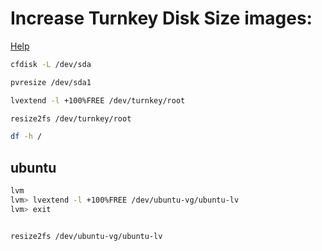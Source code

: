 # Increase Turnkey Disk Size images:

[Help](https://www.turnkeylinux.org/forum/support/thu-20200903-1526/screwed-disk-resizing-lv)

```bash
cfdisk -L /dev/sda

pvresize /dev/sda1

lvextend -l +100%FREE /dev/turnkey/root

resize2fs /dev/turnkey/root

df -h /
```

## ubuntu
```bash
lvm
lvm> lvextend -l +100%FREE /dev/ubuntu-vg/ubuntu-lv
lvm> exit


resize2fs /dev/ubuntu-vg/ubuntu-lv

```

